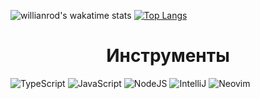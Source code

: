 

![willianrod's wakatime stats](https://github-readme-stats.vercel.app/api/wakatime?username=akavi&border_color=050018&icon_color=5AC69F&title_color=5AC69F&v=2&layout=compact&langs_count=5&bg_color=050018&text_color=FFFFFF&locale=ru) [![Top Langs](https://github-readme-stats.vercel.app/api/top-langs/?username=akavvi&border_color=050018&icon_color=5AC69F&title_color=5AC69F&bg_color=050018&locale=ru&layout=compact&custom_title=Используемые%20языки&text_color=FFFFFF)](https://github.com/akavvi)





<h1 align="center">Инструменты</h1>

![TypeScript](https://img.shields.io/badge/-TypeScript-050018?style=for-the-badge&logo=typescript&logoColor=5AC69F)
![JavaScript](https://img.shields.io/badge/-JavaScript-050018?style=for-the-badge&logo=javascript&logoColor=5AC69F)
![NodeJS](https://img.shields.io/badge/-NodeJS-050018?style=for-the-badge&logo=nodedotjs&logoColor=5AC69F)
![IntelliJ](https://img.shields.io/badge/-IntelliJ-050018?style=for-the-badge&logo=intellijidea&logoColor=5AC69F)
![Neovim](https://img.shields.io/badge/-Neovim-050018?style=for-the-badge&logo=neovim&logoColor=5AC69F)



